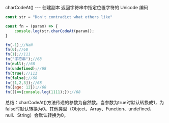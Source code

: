 charCodeAt()   ---  创建副本 返回字符串中指定位置字符的 Unicode 编码

```js
const str = "Don't contradict what others like"

const fn = (param) => {
    console.log(str.charCodeAt(param));
}

fn(-1);//NaN
fn(0);//68
fn(1);//111
fn("字符串");//68
fn(null);//68
fn(undefined);//68
fn(true);//111
fn(false);//68
fn([1,2,3]);//68
fn({age: 12});//68
fn(()=>{console.log(1111);});//68


```

总结：charCodeAt()方法传递的参数为自然数。当参数为true时默认转换成1，为false时默认转换为0。其他类型（Object、Array、Function、undefined、null、String）会默认转换为0。